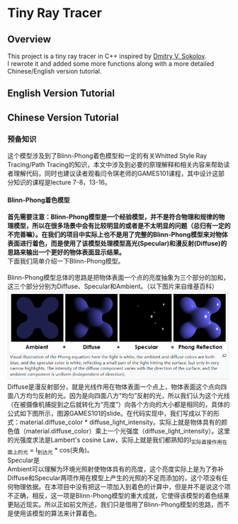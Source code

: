 # Tiny Ray Tracer
## Overview
This project is a tiny ray tracer in C++ inspired by [Dmitry V. Sokolov](https://github.com/ssloy).<br>
I rewrote it and added some more functions along with a more detailed Chinese/English version tutorial.
## English Version Tutorial
## Chinese Version Tutorial
### 预备知识
这个模型涉及到了Blinn-Phong着色模型和一定的有关Whitted Style Ray Tracing/Path Tracing的知识，本文中涉及到必要的原理解释和相关内容来帮助读者理解代码，同时也建议读者观看闫令琪老师的GAMES101课程，其中设计这部分知识的课程是lecture 7-8，13-16。
#### Blinn-Phong着色模型
**首先需要注意：Blinn-Phong模型是一个经验模型，并不是符合物理和规律的物理模型，所以在很多场景中会有比较明显的或者是不太明显的问题（总归有一定的不完善嘛）。在我们的项目中实际上也不是用了完整的Blinn-Phong模型来对物体表面进行着色，而是使用了该模型处理模型高光(Specular)和漫反射(Diffuse)的思路来输出一个更好的物体表面显示结果。**<br>
下面我们简单介绍一下Blinn-Phong模型。<br>
<br>
Blinn-Phong模型总体的思路是把物体表面一个点的亮度抽象为三个部分的加和，这三个部分分别为Diffuse、Specular和Ambient。（以下图片来自维基百科）<br>
![image](https://github.com/bryceyin13/tinyraytracer/blob/main/images/1.png)
<br>
Diffuse是漫反射部分，就是光线作用在物体表面一个点上，物体表面这个点向四面八方均匀反射的光。因为是向四面八方“均匀”反射的光，所以我们认为这个光线（在被摄像机捕捉到之后就转化为“亮度”）向各个方向的大小都是相同的，具体的公式如下图所示，图源GAMES101的slide。在代码实现中，我们写成以下的形式：material.diffuse_color * diffuse_light_intensity。实际上就是物体具有的颜色值（material.diffuse_color）乘上一个光强度（diffuse_light_intensity）。这里的光强度求法是Lambert's cosine Law，实际上就是我们都熟知的I<sub>实际直接作用在面上的光</sub> = I<sub>到达光</sub> * cos(夹角)。
<br>
Specular是
<br>
Ambient可以理解为环境光照射使物体具有的亮度，这个亮度实际上是为了弥补Diffuse和Specular两项作用在模型上产生的光照的不足而添加的，这个项没有任何物理依据。在本项目中没有把这一项加入到着色的计算中，但是并不是说这个项不正确，相反，这一项是Blinn-Phong模型的重大成就，它使得该模型的着色结果更贴近现实。所以正如前文所述，我们只是借用了Blinn-Phong模型的思路，而不是使用该模型的算法来计算着色。
<br>
